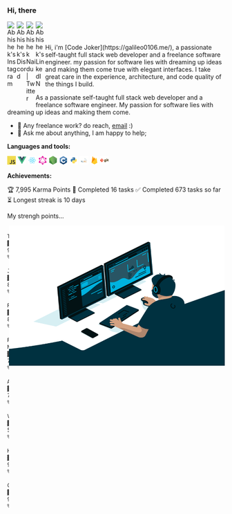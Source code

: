 ### Hi, there

<div style="padding-bottom: 20px">
<a href="">
  <img align="left" alt="Abhishek's Instagram" width="22px" src="https://raw.githubusercontent.com/hussainweb/hussainweb/main/icons/instagram.png" />
</a>
<a href="">
  <img align="left" alt="Abhishek's Discord" width="22px" src="https://raw.githubusercontent.com/peterthehan/peterthehan/master/assets/discord.svg" />
</a>
<a href="">
  <img align="left" alt="Abhishek Naidu | Twitter" width="22px" src="https://raw.githubusercontent.com/peterthehan/peterthehan/master/assets/twitter.svg" />
</a>
<a href="">
  <img align="left" alt="Abhishek's LinkedIN" width="22px" src="https://raw.githubusercontent.com/peterthehan/peterthehan/master/assets/linkedin.svg" />
</a>
</div>

<br />

<p>
Hi, i'm [Code Joker](https://galileo0106.me/), a passionate self-taught full stack web developer and a freelance software engineer. my passion for software lies with dreaming up ideas and making them come true with elegant interfaces. I take great care in the experience, architecture, and code quality of the things I build.
</p>

<p>As a passionate self-taught full stack web developer and a freelance software engineer. My passion for software lies with dreaming up ideas and making them come.</p>

- 💼 Any freelance work? do reach, [email](mailto:galileo0106@gmail.com) :)
- 💬 Ask me about anything, I am happy to help;

**Languages and tools:**

<code><img height="20" src="https://raw.githubusercontent.com/github/explore/80688e429a7d4ef2fca1e82350fe8e3517d3494d/topics/javascript/javascript.png"></code>
<code><img height="20" src="https://raw.githubusercontent.com/github/explore/80688e429a7d4ef2fca1e82350fe8e3517d3494d/topics/vue/vue.png"></code>
<code><img height="20" src="https://raw.githubusercontent.com/github/explore/80688e429a7d4ef2fca1e82350fe8e3517d3494d/topics/react/react.png"></code>
<code><img height="20" src="https://raw.githubusercontent.com/github/explore/5c058a388828bb5fde0bcafd4bc867b5bb3f26f3/topics/graphql/graphql.png"></code>
<code><img height="20" src="https://raw.githubusercontent.com/github/explore/80688e429a7d4ef2fca1e82350fe8e3517d3494d/topics/nodejs/nodejs.png"></code>
<code><img height="20" src="https://raw.githubusercontent.com/github/explore/80688e429a7d4ef2fca1e82350fe8e3517d3494d/topics/cpp/cpp.png"></code>
<code><img height="20" src="https://raw.githubusercontent.com/github/explore/80688e429a7d4ef2fca1e82350fe8e3517d3494d/topics/python/python.png"></code>
<code><img height="20" src="https://raw.githubusercontent.com/github/explore/80688e429a7d4ef2fca1e82350fe8e3517d3494d/topics/mysql/mysql.png"></code>
<code><img height="20" src="https://raw.githubusercontent.com/github/explore/80688e429a7d4ef2fca1e82350fe8e3517d3494d/topics/firebase/firebase.png"></code>
<code><img height="20" src="https://raw.githubusercontent.com/github/explore/80688e429a7d4ef2fca1e82350fe8e3517d3494d/topics/git/git.png"></code>

**Achievements:**

🏆 7,995 Karma Points
🌸 Completed 16 tasks
✅ Completed 673 tasks so far
⏳ Longest streak is 10 days

My strengh points...

<img align="right" alt="GIF" src="https://github.com/galileo0106/galileo0106/blob/main/code.gif?raw=true" width="500" height="324" />

```text

TypeScript      ▓▓▓▓▓▓▓▓▓▓▓▓▓▓▓▓▓▓▓▓▓▓▓░░   91 %

JavaScript      ▓▓▓▓▓▓▓▓▓▓▓▓▓▓▓▓▓▓▓▓▓░░░░   85 %

React           ▓▓▓▓▓▓▓▓▓▓▓▓▓▓▓▓▓▓▓▓░░░░░   84 %

React Native    ▓▓▓▓▓▓▓▓▓▓▓▓▓▓▓▓░░░░░░░░░   71 %

Angular         ▓▓▓▓▓▓▓▓▓▓▓▓▓▓▓▓▓▓▓░░░░░░   79 %

Vue             ▓▓▓▓▓▓▓▓▓▓▓▓▓▓░░░░░░░░░░░   57 %

HTML            ▓▓▓▓▓▓▓▓▓▓▓▓▓▓▓▓▓▓▓▓▓▓▓░░   90 %

CSS/SCSS        ▓▓▓▓▓▓▓▓▓▓▓▓▓▓▓▓▓▓▓▓▓░░░░   9 %

```
